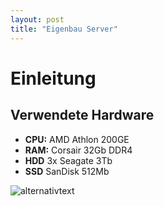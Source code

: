 ```yaml
---
layout: post
title: "Eigenbau Server"
---
```



# Einleitung


## Verwendete Hardware
* **CPU:** AMD Athlon 200GE
* **RAM:** Corsair 32Gb DDR4 
* **HDD** 3x Seagate 3Tb
* **SSD** SanDisk 512Mb


![alternativtext](\server-blog\image\server.jpg)
